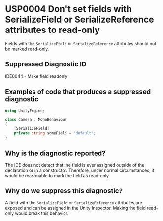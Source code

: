 # USP0004 Don't set fields with SerializeField or SerializeReference attributes to read-only

Fields with the `SerializeField` or `SerializeReference` attributes should not be marked read-only.

## Suppressed Diagnostic ID

IDE0044 - Make field readonly

## Examples of code that produces a suppressed diagnostic
```csharp
using UnityEngine;

class Camera : MonoBehaviour
{
	[SerializeField]
	private string someField = "default";
}
```

## Why is the diagnostic reported?

The IDE does not detect that the field is ever assigned outside of the declaration or in a constructor. Therefore, under normal circumstances, it would be reasonable to mark the field as read-only.

## Why do we suppress this diagnostic?

A field with the `SerializeField` or `SerializeReference` attributes are exposed and can be assigned in the Unity Inspector. Making the field read-only would break this behavior.